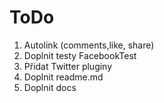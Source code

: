 ToDo
=====

1) Autolink (comments,like, share)
2) Doplnit testy FacebookTest
3) Přidat Twitter pluginy
4) Doplnit readme.md
5) Doplnit docs